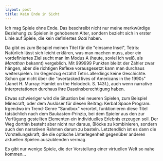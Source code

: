 ```yaml
---
layout: post
title: Kein Ende in Sicht
---
```


Ich mag Spiele ohne Ende. Das beschreibt nicht nur meine merkwürdige Beziehung zu Spielen in gehobenem Alter, sondern bezieht sich in erster Linie auf Spiele, die kein definiertes _Goal_ haben.

Da gibt es zum Beispiel meinen Titel für die "einsame Insel", Tetris: Natürlich lässt sich leicht erklären, was man machen muss, aber ein vordefiniertes Ziel sucht man im Modus A (heute, soviel ich weiß, als _Marathon_ bekannt) vergeblich. Mit 999999 Punkten bleibt der Zähler zwar hängen, aber die richtigen Reflexe vorausgesetzt kann man durchaus weiterspielen. Im Gegenzug erzählt Tetris allerdings keine Geschichte. Schon gar nicht über die "overtasked lives of Americans in the 1990s" (Janet H. Murray: Hamlet on the Holodeck. S. 143f.), auch wenn narrative Interpretationen durchaus ihre Daseinsberechtigung haben.

Etwas schwieriger wird die Situation bei neueren Spielen, zum Beispiel Minecraft, oder dem Auslöser für diesen Beitrag: Kerbal Space Program. Irgendwo im Trend-Genre "Sandbox" verortet, funktionieren diese Titel tatsächlich nach dem Baukasten-Prinzip, bei dem Spieler aus den zur Verfügung gestellten Elementen ein individuelles Erlebnis erzeugen soll. Der Weg dorthin besteht aber nicht nur daraus, Blöcke zu kombinieren, sondern auch den narrativen Rahmen darum zu basteln. Letztendlich ist es dann die Vorstellungskraft, die die optische Unterlegenheit gegenüber anderen aktuellen Spielen auszublenden vermag.

Es gibt nur wenige Spiele, die der Vorstellung einer virtuellen Welt so nahe kommen...

